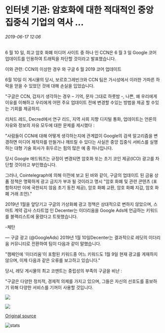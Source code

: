 # 인터넷 기관: 암호화에 대한 적대적인 중앙 집중식 기업의 역사 ...

###### 2019-06-17 12:06

6 월 10 일, 최고 암호 화폐 미디어 사이트 중 하나 인 CCN은 6 월 3 일 Google 코어 업데이트를 인용하여 트래픽을 차단할 것이라고 발표했습니다.

이와 관련: CCN의 이상한 경우 와 구글 6 월 2019 코어 업데이트

6월 10일 이 게시물의 당시, 보르흐그레빈크와 CCN 팀은 가시성에서 이러한 가파른 하락을 얻을 수 있었던 것에 대해 손실을 입었습니다.

"구글은 CCN, 갑자기 생각하는 경우 – 기억, 문자 그대로 하룻밤 -, 나쁜, 왜 우리에게 이유를 이해하고 우리에게 어떤 주요 업데이트 전에 변경할 수있는 방법을 제공 할 수있는 기회를 제공하지.

리처드 레드, Decred에서 연구 리드, 지역 사회 지향 디지털 통화, 업데이트는 언론의 자유와 정보의 자유 모두에 대한 문제를 제시했다 :

"사람들이 CCN에 대해 어떻게 생각하는지에 관계없이 Google의 검색 알고리즘을 변경하면 미디어 제작자를 만들거나 깨뜨릴 수 있다는 사실은 중앙 집중식 서비스를 실행하는 대형 기술 회사가 휘두르는 힘의 많은 예 중 하나입니다.

당시 Google 애드워즈는 규정이 변경되면 암호화 또는 초기 코인 제공(ICO) 광고를 차단할 것이라고 부인했습니다.

그러나, Cointelegraph에 의해 이전에 보고 된 바와 같이, 구글의 업데이트 된 금융 상품 정책은 명확하게 광고 금지가 부과 될 것이라고 명시 "암호 화폐 및 관련 콘텐츠 (포함하지만 이에 국한되지 않음 초기 동전 제공), 암호 화폐 교환, 암호 화폐 지갑, 암호 화폐 거래 조언)."

2019년 1월을 앞당기고 구글의 가상화폐 광고 정책은 상대적으로 변하지 않았으며, 스마트 계약 감사 스타트업 인 Decenter는 이더리움을 Google Ads에 언급하는 키워드를 블랙리스트에 올렸다고 트윗했습니다.

-체탄

— 구글 광고 (@GoogleAds) 2019년 1월 10일Decenter는 결과적으로 레딧의 이더리움 커뮤니티로 전환하여 팀이 다음과 같이 말했습니다.

"캠페인에 '이더리움'이 포함된 키워드중 어느 키워드도 1월 9일 현재 광고를 게재하지 않으며, 이제 다음과 같은 오류를 보고하고 있습니다."

당시, 레딧 게시물의 최고 코멘트는 중립성의 부족의 구글을 비난 :

"구글은 다양한 정치적, 경제적 의제를 가지고 있으며, 그들은 자신의 선호도를 홍보하기 위해 다양한 서비스를 기꺼이 사용할 것입니다.

![](https://s3.cointelegraph.com/storage/uploads/view/776af60fca327f15c804b4f27300a521.png)

![](https://s3.cointelegraph.com/storage/uploads/view/34d6732a8d3f89a432cef04602b1a748.png)

[Original source](https://cointelegraph.com/news/internet-authority-history-of-centralized-companies-being-hostile-toward-crypto)

![stats](https://c.statcounter.com/11760860/0/a89fa40b/1/ "stats")